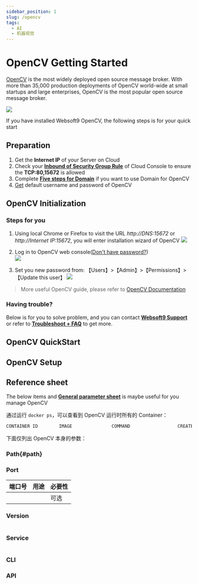 ```yaml
---
sidebar_position: 1
slug: /opencv
tags:
  - AI
  - 机器视觉
---
```


# OpenCV Getting Started

[OpenCV](https://opencv-server.apache.org/) is the most widely deployed open source message broker. With more than 35,000 production deployments of OpenCV world-wide at small startups and large enterprises, OpenCV is the most popular open source message broker.

![](https://libs.websoft9.com/Websoft9/DocsPicture/zh/opencv/opencv-gui-websoft9.png)

If you have installed Websoft9 OpenCV, the following steps is for your quick start


## Preparation

1. Get the **Internet IP** of your Server on Cloud
2. Check your **[Inbound of Security Group Rule](./administrator/firewall#security)** of Cloud Console to ensure the **TCP:80,15672** is allowed
3. Complete **[Five steps for Domain](./administrator/domain_step)** if you want to use Domain for OpenCV
4. [Get](./user/credentials) default username and password of OpenCV

## OpenCV Initialization

### Steps for you

1. Using local Chrome or Firefox to visit the URL *http://DNS:15672* or *http://Internet IP:15672*, you will enter installation wizard of OpenCV
   ![](https://libs.websoft9.com/Websoft9/DocsPicture/zh/opencv/opencv-login-websoft9.png)

2. Log in to OpenCV web console([Don't have password?](./user/credentials))  
   ![](https://libs.websoft9.com/Websoft9/DocsPicture/zh/opencv/opencv-bk-websoft9.png)

3. Set you new password from: 【Users】>【Admin】>【Permissions】>【Update this user】
   ![](https://libs.websoft9.com/Websoft9/DocsPicture/zh/opencv/opencv-pw-websoft9.png)

> More useful OpenCV guide, please refer to [OpenCV Documentation](https://www.opencv.com/documentation.html)

### Having trouble?

Below is for you to solve problem, and you can contact **[Websoft9 Support](./helpdesk)** or refer to **[Troubleshoot + FAQ](./faq#setup)** to get more.  

## OpenCV QuickStart

## OpenCV Setup

## Reference sheet

The below items and **[General parameter sheet](./administrator/parameter)** is maybe useful for you manage OpenCV

通过运行 `docker ps`，可以查看到 OpenCV 运行时所有的 Container：

```bash
CONTAINER ID        IMAGE               COMMAND                  CREATED             STATUS              PORTS                                NAMES
```


下面仅列出 OpenCV 本身的参数：

### Path{#path}



### Port

| 端口号 | 用途                                          | 必要性 |
| ------ | --------------------------------------------- | ------ |
|    |  | 可选   |


### Version

```shell

```

### Service

```shell

```

### CLI

### API


